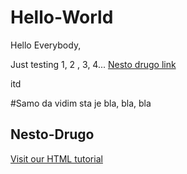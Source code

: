 # Hello-World
Hello Everybody,

Just testing 1, 2 , 3, 4...
<a href="nesto-drugo">Nesto drugo link</a>









itd








#Samo da vidim sta je
bla, bla, bla
<h2 id="nesto-drugo">Nesto-Drugo</h2>

<a href="https://www.w3schools.com/html/">Visit our HTML tutorial</a>




